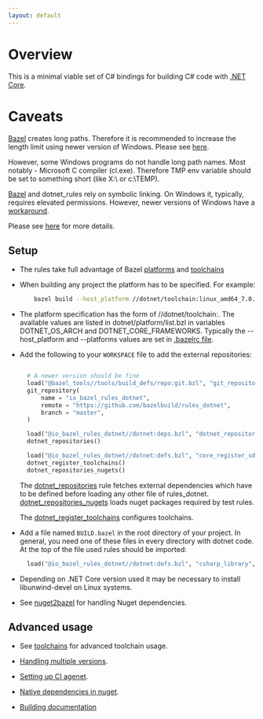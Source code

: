 ```yaml
---
layout: default
---
```


Overview
========

This is a minimal viable set of C# bindings for building C# code with
[.NET Core](https://en.wikipedia.org/wiki/.NET_Core).

Caveats
========

[Bazel](https://bazel.build/) creates long paths. Therefore it is recommended to increase the length limit 
using newer version of Windows. Please see 
[here](https://docs.microsoft.com/en-us/windows/desktop/fileio/naming-a-file#maximum-path-length-limitation).

However, some Windows programs do not handle long path names. Most notably - Microsoft 
C compiler (cl.exe). Therefore TMP env variable should be set to something 
short (like X:\\ or c:\\TEMP). 

[Bazel](https://bazel.build/) and dotnet_rules rely on symbolic linking. On Windows it, typically, requires 
elevated permissions. However, newer versions of Windows have a [workaround](https://blogs.windows.com/buildingapps/2016/12/02/symlinks-windows-10/#IJuxPHWEkSSRqC7w.97>).

Please see [here](https://docs.bazel.build/versions/master/windows.html) for more details.

Setup
-----

* The rules take full advantage of Bazel [platforms](https://docs.bazel.build/versions/master/platforms.html)
  and [toolchains](https://docs.bazel.build/versions/master/toolchains.html)

* When building any project the platform has to be specified. For example:

  ```bash
      bazel build --host_platform //dotnet/toolchain:linux_amd64_7.0.100 --platforms //dotnet/toolchain:linux_amd64_7.0.100 //...
  ```

* The platform specification has the form of //dotnet/toolchain:<os>_<arch>_<sdkversion>. 
  The available values are listed in dotnet/platform/list.bzl in variables DOTNET_OS_ARCH and DOTNET_CORE_FRAMEWORKS.
  Typically the --host_platform and --platforms values are set in [.bazelrc file](https://docs.bazel.build/versions/master/guide.html).

* Add the following to your `WORKSPACE` file to add the external repositories:

  ```python

    # A newer version should be fine
    load("@bazel_tools//tools/build_defs/repo:git.bzl", "git_repository")
    git_repository(
        name = "io_bazel_rules_dotnet",
        remote = "https://github.com/bazelbuild/rules_dotnet",
        branch = "master",
    )

    load("@io_bazel_rules_dotnet//dotnet:deps.bzl", "dotnet_repositories")
    dotnet_repositories()

    load("@io_bazel_rules_dotnet//dotnet:defs.bzl", "core_register_sdk", "dotnet_register_toolchains", "dotnet_repositories_nugets")
    dotnet_register_toolchains()
    dotnet_repositories_nugets()
    ```

  The [dotnet_repositories](api.md#dotnet_repositories) rule fetches external dependencies which have to be defined before loading
  any other file of rules_dotnet. [dotnet_repositories_nugets](api.md#dotnet_repositories_nugets) loads nuget packages required by test rules.

  The [dotnet_register_toolchains](api.md#dotnet_register_toolchains) configures toolchains.


* Add a file named ``BUILD.bazel`` in the root directory of your
  project. In general, you need one of these files in every directory
  with dotnet code.
  At the top of the file used rules should be imported:

  ```python
    load("@io_bazel_rules_dotnet//dotnet:defs.bzl", "csharp_library", "csharp_binary")
  ```

* Depending on .NET Core version used it may be necessary to install libunwind-devel on Linux systems.

* See [nuget2bazel](nuget2bazel.md) for handling Nuget dependencies.

Advanced usage
--------------

* See [toolchains](toolchains.md) for advanced toolchain usage.

* [Handling multiple versions](multiversion.md).

* [Setting up CI agenet](ci.md).

* [Native dependencies in nuget](nuget_native_deps.md).

* [Building documentation](docs.md)

